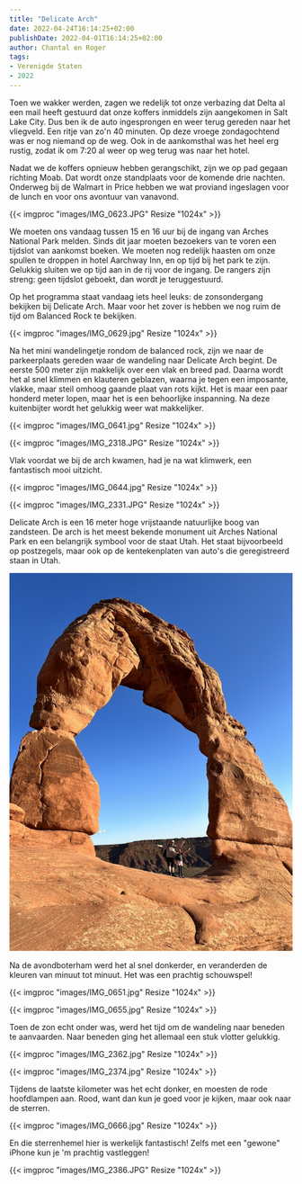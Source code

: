 ```yaml
---
title: "Delicate Arch"
date: 2022-04-24T16:14:25+02:00
publishDate: 2022-04-01T16:14:25+02:00
author: Chantal en Roger
tags:
- Verenigde Staten
- 2022
---
```


Toen we wakker werden, zagen we redelijk tot onze verbazing dat Delta al een mail heeft gestuurd dat onze koffers inmiddels zijn aangekomen in Salt Lake City. Dus ben ik de auto ingesprongen en weer terug gereden naar het vliegveld. Een ritje van zo'n 40 minuten. Op deze vroege zondagochtend was er nog niemand op de weg. Ook in de aankomsthal was het heel erg rustig, zodat ik om 7:20 al weer op weg terug was naar het hotel.

Nadat we de koffers opnieuw hebben gerangschikt, zijn we op pad gegaan richting Moab. Dat wordt onze standplaats voor de komende drie nachten. Onderweg bij de Walmart in Price hebben we wat proviand ingeslagen voor de lunch en voor ons avontuur van vanavond.

{{< imgproc "images/IMG_0623.JPG" Resize "1024x" >}}

We moeten ons vandaag tussen 15 en 16 uur bij de ingang van Arches National Park melden. Sinds dit jaar moeten bezoekers van te voren een tijdslot van aankomst boeken. We moeten nog redelijk haasten om onze spullen te droppen in hotel Aarchway Inn, en op tijd bij het park te zijn. Gelukkig sluiten we op tijd aan in de rij voor de ingang. De rangers zijn streng: geen tijdslot geboekt, dan wordt je teruggestuurd.

Op het programma staat vandaag iets heel leuks: de zonsondergang bekijken bij Delicate Arch. Maar voor het zover is hebben we nog ruim de tijd om Balanced Rock te bekijken.

{{< imgproc "images/IMG_0629.jpg" Resize "1024x" >}}

Na het mini wandelingetje rondom de balanced rock, zijn we naar de parkeerplaats gereden waar de wandeling naar Delicate Arch begint. De eerste 500 meter zijn makkelijk over een vlak en breed pad. Daarna wordt het al snel klimmen en klauteren geblazen, waarna je tegen een imposante, vlakke, maar steil omhoog gaande plaat van rots kijkt. Het is maar een paar honderd meter lopen, maar het is een behoorlijke inspanning. Na deze kuitenbijter wordt het gelukkig weer wat makkelijker.

{{< imgproc "images/IMG_0641.jpg"  Resize "1024x" >}}

{{< imgproc "images/IMG_2318.JPG"  Resize "1024x" >}}

Vlak voordat we bij de arch kwamen, had je na wat klimwerk, een fantastisch mooi uitzicht.

{{< imgproc "images/IMG_0644.jpg"  Resize "1024x" >}}

{{< imgproc "images/IMG_2331.JPG"  Resize "1024x" >}}

Delicate Arch is een 16 meter hoge vrijstaande natuurlijke boog van zandsteen. De arch is het meest bekende monument uit Arches National Park en een belangrijk symbool voor de staat Utah. Het staat bijvoorbeeld op postzegels, maar ook op de kentekenplaten van auto's die geregistreerd staan in Utah.

![Example image](images/IMG_2337.JPG)

Na de avondboterham werd het al snel donkerder, en veranderden de kleuren van minuut tot minuut. Het was een prachtig schouwspel!

{{< imgproc "images/IMG_0651.jpg" Resize "1024x" >}}

{{< imgproc "images/IMG_0655.jpg" Resize "1024x" >}}

Toen de zon echt onder was, werd het tijd om de wandeling naar beneden te aanvaarden. Naar beneden ging het allemaal een stuk vlotter gelukkig.

{{< imgproc "images/IMG_2362.jpg" Resize "1024x" >}}

{{< imgproc "images/IMG_2374.jpg" Resize "1024x" >}}

Tijdens de laatste kilometer was het echt donker, en moesten de rode hoofdlampen aan. Rood, want dan kun je goed voor je kijken, maar ook naar de sterren.

{{< imgproc "images/IMG_0666.jpg" Resize "1024x" >}}

En die sterrenhemel hier is werkelijk fantastisch! Zelfs met een "gewone" iPhone kun je 'm prachtig vastleggen!

{{< imgproc "images/IMG_2386.JPG" Resize "1024x" >}}
